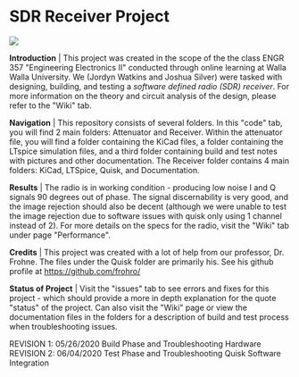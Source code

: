 # SDR Receiver Project

![](https://github.com/greenjacketgirl/SDR_Receiver/blob/master/Photos/00000PORTRAIT_00000_BURST20200526190957384.jpg)

**Introduction** | This project was created in the scope of the the class ENGR 357 "Engineering Electronics II" conducted through online learning at Walla Walla University. We (Jordyn Watkins and Joshua Silver) were tasked with designing, building, and testing a *software defined radio (SDR) receiver*. For more information on the theory and circuit analysis of the design, please refer to the "Wiki" tab.

**Navigation** | This repository consists of several folders. In this "code" tab, you will find 2 main folders: Attenuator and Receiver. Within the attenuator file, you will find a folder containing the KiCad files, a folder containing the LTspice simulation files, and a                third folder containing build and test notes with pictures and other documentation. The Receiver folder contains 4 main folders: KiCad, LTSpice, Quisk, and Documentation. 

**Results** | The radio is in working condition - producing low noise I and Q signals 90 degrees out of phase. The signal discernability is very good, and the image rejection should also be decent (although we were unable to test the image rejection due to software issues with quisk only using 1 channel instead of 2). For more details on the specs for the radio, visit the "Wiki" tab under page "Performance".

**Credits** | This project was created with a lot of help from our professor, Dr. Frohne. The files under the Quisk folder are primarily his. See his github profile at https://github.com/frohro/ 

**Status of Project** | Visit the "issues" tab to see errors and fixes for this project - which should provide a more in depth explanation for the quote "status" of the project. Can also visit the "Wiki" page or view the documentation files in the folders for a description of build and test process when troubleshooting issues.

REVISION 1: 05/26/2020  Build Phase and Troubleshooting Hardware
REVISION 2: 06/04/2020 Test Phase and Troubleshooting Quisk Software Integration

